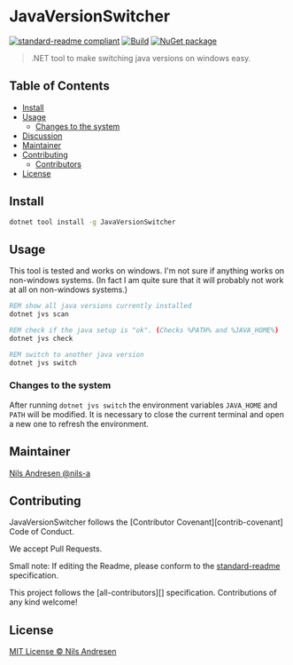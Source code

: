 # JavaVersionSwitcher

[![standard-readme compliant][]][standard-readme]
[![Build][githubimage]][githubbuild]
[![NuGet package][nugetimage]][nuget]

> .NET tool to make switching java versions on windows easy.

## Table of Contents

- [Install](#install)
- [Usage](#usage)
  - [Changes to the system](#changes-to-the-system)
- [Discussion](#discussion)
- [Maintainer](#maintainer)
- [Contributing](#contributing)
  - [Contributors](#contributors)
- [License](#license)

## Install

```cmd
dotnet tool install -g JavaVersionSwitcher
```

## Usage

This tool is tested and works on windows. I'm not sure if anything works on non-windows systems.
(In fact I am quite sure that it will probably not work at all on non-windows systems.)

```cmd
REM show all java versions currently installed
dotnet jvs scan

REM check if the java setup is "ok". (Checks %PATH% and %JAVA_HOME%)
dotnet jvs check

REM switch to another java version
dotnet jvs switch
```

### Changes to the system

After running `dotnet jvs switch` the environment variables `JAVA_HOME` and `PATH` will be modified.
It is necessary to close the current terminal and open a new one to refresh the environment.

## Maintainer

[Nils Andresen @nils-a][maintainer]

## Contributing

JavaVersionSwitcher follows the [Contributor Covenant][contrib-covenant] Code of Conduct.

We accept Pull Requests.

Small note: If editing the Readme, please conform to the [standard-readme][] specification.

This project follows the [all-contributors][] specification. Contributions of any kind welcome!

## License

[MIT License © Nils Andresen][license]

[githubbuild]: https://github.com/nils-org/JavaVersionSwitcher/actions/workflows/build.yaml?query=branch%3Adevelop
[githubimage]: https://github.com/nils-org/JavaVersionSwitcher/actions/workflows/build.yaml/badge.svg?branch=develop
[maintainer]: https://github.com/nils-a
[nuget]: https://nuget.org/packages/JavaVersionSwitcher
[nugetimage]: https://img.shields.io/nuget/v/JavaVersionSwitcher.svg?logo=nuget&style=flat-square
[license]: LICENSE.txt
[standard-readme]: https://github.com/RichardLitt/standard-readme
[standard-readme compliant]: https://img.shields.io/badge/readme%20style-standard-brightgreen.svg?style=flat-square